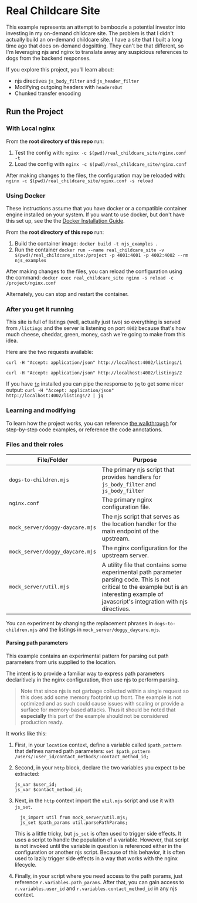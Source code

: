# Real Childcare Site
This example represents an attempt to bamboozle a potential investor into investing in my on-demand childcare site.  The problem is that I didn't actually build an on-demand childcare site. I have a site that I built a long time ago that does on-demand dogsitting.  They can't be that different, so I'm leveraging njs and nginx to translate away any suspicious references to dogs from the backend responses.

If you explore this project, you'll learn about:
* njs directives `js_body_filter` and `js_header_filter`
* Modifying outgoing headers with `headersOut`
* Chunked transfer encoding

## Run the Project
### With Local nginx
From the **root directory of this repo** run:
1. Test the config with: `nginx -c $(pwd)/real_childcare_site/nginx.conf -t`
1. Load the config with `nginx -c $(pwd)/real_childcare_site/nginx.conf`

After making changes to the files, the configuration may be reloaded with:
`nginx -c $(pwd)/real_childcare_site/nginx.conf -s reload`

### Using Docker
These instructions assume that you have docker or a compatible container engine installed on your system. If you want to use docker, but don't have this set up, see the the [Docker Installation Guide](https://docs.docker.com/engine/install/).

From the **root directory of this repo** run:

1. Build the container image: `docker build -t njs_examples .`
1. Run the container
`docker run --name real_childcare_site -v $(pwd)/real_childcare_site:/project -p 4001:4001 -p 4002:4002 --rm njs_examples`

After making changes to the files, you can reload the configuration using the command:
`docker exec real_childcare_site nginx -s reload -c /project/nginx.conf`

Alternately, you can stop and restart the container.

### After you get it running
This site is full of listings (well, actually just two) so everything is served from `/listings` and the server is listening on port `4002` because that's how much cheese, cheddar, green, money, cash we're going to make from this idea.

Here are the two requests available:

`curl -H "Accept: application/json" http://localhost:4002/listings/1`

`curl -H "Accept: application/json" http://localhost:4002/listings/2`

If you have [`jq`](https://stedolan.github.io/jq/) installed you can pipe the response to `jq` to get some nicer output:
`curl -H "Accept: application/json" http://localhost:4002/listings/2 | jq`

### Learning and modifying
To learn how the project works, you can reference [the walkthrough](walkthrough.md) for step-by-step code examples, or reference the code annotations.

### Files and their roles
| File/Folder                     | Purpose                                                                                                                                                                                        |
|---------------------------------|------------------------------------------------------------------------------------------------------------------------------------------------------------------------------------------------|
| `dogs-to-children.mjs`          | The primary njs script that provides handlers for `js_body_filter` and `js_body_filter`                                                                                                        |
| `nginx.conf`                    | The primary nginx configuration file.                                                                                                                                                          |
| `mock_server/doggy-daycare.mjs` | The njs script that serves as the location handler for the main endpoint of the upstream.                                                                                                      |
| `mock_server/doggy_daycare.mjs` | The nginx configuration for the upstream server.                                                                                                                                               |
| `mock_server/util.mjs`          | A utility file that contains some experimental path parameter parsing code. This is not critical to the example but is an interesting example of javascript's integration with njs directives. |

You can experiment by changing the replacement phrases in `dogs-to-children.mjs`  and the listings in `mock_server/doggy_daycare.mjs`.

#### Parsing path parameters
This example contains an experimental pattern for parsing out path parameters from uris supplied to the location.

The intent is to provide a familiar way to express path parameters declaritively in the nginx configuration, then use njs to perform parsing.

> Note that since njs is not garbage collected within a single request so this does add some memory footprint up front. The example is not optimized and as such could cause issues with scaling or provide a surface for memory-based attacks.  Thus it should be noted that **especially** this part of the example should not be considered production ready.

It works like this:

1. First, in your `location` context, define a variable called `$path_pattern` that defines named path parameters:
    `set $path_pattern /users/:user_id/contact_methods/:contact_method_id;`
1. Second, in your `http` block, declare the two variables you expect to be extracted:
    ```
    js_var $user_id;
    js_var $contact_method_id;
    ```
1. Next, in the `http` context import the `util.mjs` script and use it with `js_set`.
    ```
      js_import util from mock_server/util.mjs;
      js_set $path_params util.parsePathParams;
    ``` 
    This is a little tricky, but `js_set` is often used to trigger side effects.  It uses a script to handle the population of a variable.  However, that script is not invoked until the variable in question is referenced either in the configuration or another njs script.  Because of this behavior, it is often used to lazily trigger side effects in a way that works with the nginx lifecycle.

1. Finally, in your script where you need access to the path params, just reference `r.variables.path_params`.  After that, you can gain access to `r.variables.user_id` and `r.variables.contact_method_id` in any njs context.